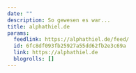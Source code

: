 ```yaml
---
date: ""
description: So gewesen es war...
title: alphathiel.de
params:
  feedlink: https://alphathiel.de/feed/
  id: 6fc8df093fb25927a55dd62fb2e3c69a
  link: https://alphathiel.de
  blogrolls: []
---
```

